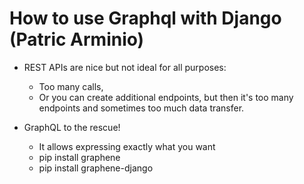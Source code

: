 # How to use Graphql with Django (Patric Arminio)

- REST APIs are nice but not ideal for all purposes:
  - Too many calls,
  - Or you can create additional endpoints, but then it's too many endpoints
    and sometimes too much data transfer.

- GraphQL to the rescue!
  - It allows expressing exactly what you want
  - pip install graphene
  - pip install graphene-django
